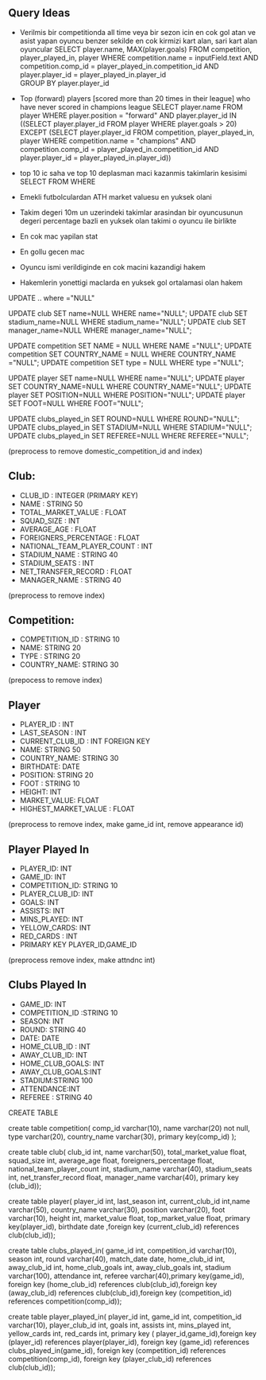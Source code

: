 ## Query Ideas
- Verilmis bir competitionda all time veya bir sezon icin en cok gol atan ve asist yapan oyuncu benzer sekilde en cok kirmizi kart alan, sari kart alan oyuncular
SELECT player.name, MAX(player.goals)
FROM competition, player_played_in, player
WHERE competition.name = inputField.text AND competition.comp_id = player_played_in.competition_id AND player.player_id = player_played_in.player_id  
GROUP BY player.player_id

- Top (forward) players [scored more than 20 times in their league] who have never scored in champions league
SELECT player.name
FROM player
WHERE player.position = "forward" AND player.player_id IN ((SELECT player.player_id
FROM player
WHERE player.goals > 20)
EXCEPT
(SELECT player.player_id
FROM competition, player_played_in, player
WHERE competition.name = "champions" AND competition.comp_id = player_played_in.competition_id AND player.player_id = player_played_in.player_id))


- top 10 ic saha ve top 10 deplasman maci kazanmis takimlarin kesisimi
SELECT
FROM
WHERE

- Emekli futbolculardan ATH market valuesu en yuksek olani
- Takim degeri 10m un uzerindeki takimlar arasindan bir oyuncusunun degeri percentage bazli en yuksek olan takimi o oyuncu ile birlikte
- En cok mac yapilan stat
- En gollu gecen mac
- Oyuncu ismi verildiginde en cok macini kazandigi hakem
- Hakemlerin yonettigi maclarda en yuksek gol ortalamasi olan hakem

UPDATE .. where ="NULL"


UPDATE club SET name=NULL WHERE name="NULL";
UPDATE club SET stadium_name=NULL WHERE stadium_name="NULL";
UPDATE club SET manager_name=NULL WHERE manager_name="NULL";

UPDATE competition SET NAME = NULL WHERE NAME ="NULL";
UPDATE competition SET COUNTRY_NAME = NULL WHERE COUNTRY_NAME ="NULL";
UPDATE competition SET type = NULL WHERE type ="NULL";


UPDATE player SET name=NULL WHERE name="NULL";
UPDATE player SET COUNTRY_NAME=NULL WHERE COUNTRY_NAME="NULL";
UPDATE player SET POSITION=NULL WHERE POSITION="NULL";
UPDATE player SET FOOT=NULL WHERE FOOT="NULL";


UPDATE clubs_played_in SET ROUND=NULL WHERE ROUND="NULL";
UPDATE clubs_played_in SET STADIUM=NULL WHERE STADIUM="NULL";
UPDATE clubs_played_in SET REFEREE=NULL WHERE REFEREE="NULL";

(preprocess to remove domestic_competition_id and index)
## Club:
- CLUB_ID : INTEGER (PRIMARY KEY)
- NAME : STRING 50
- TOTAL_MARKET_VALUE : FLOAT
- SQUAD_SIZE : INT
- AVERAGE_AGE : FLOAT
- FOREIGNERS_PERCENTAGE : FLOAT
- NATIONAL_TEAM_PLAYER_COUNT : INT
- STADIUM_NAME : STRING 40
- STADIUM_SEATS : INT
- NET_TRANSFER_RECORD : FLOAT
- MANAGER_NAME : STRING 40

(preprocess to remove index)
## Competition:
- COMPETITION_ID : STRING  10
- NAME: STRING  20
- TYPE : STRING 20
- COUNTRY_NAME: STRING 30




(prepocess to remove index)
## Player
- PLAYER_ID : INT
- LAST_SEASON : INT
- CURRENT_CLUB_ID : INT FOREIGN KEY
- NAME: STRING 50
- COUNTRY_NAME: STRING 30
- BIRTHDATE: DATE
- POSITION: STRING 20
- FOOT : STRING 10
- HEIGHT: INT
- MARKET_VALUE: FLOAT
- HIGHEST_MARKET_VALUE : FLOAT


(preprocess to remove index, make game_id int, remove appearance id)
## Player Played In
- PLAYER_ID: INT
- GAME_ID: INT
- COMPETITION_ID: STRING 10
- PLAYER_CLUB_ID: INT
- GOALS: INT
- ASSISTS: INT
- MINS_PLAYED: INT
- YELLOW_CARDS: INT
- RED_CARDS : INT
- PRIMARY KEY PLAYER_ID,GAME_ID



(preprocess remove index, make attndnc int)
## Clubs Played In
- GAME_ID: INT
- COMPETITION_ID :STRING 10
- SEASON: INT
- ROUND: STRING 40
- DATE: DATE
- HOME_CLUB_ID : INT
- AWAY_CLUB_ID: INT
- HOME_CLUB_GOALS: INT
- AWAY_CLUB_GOALS:INT
- STADIUM:STRING 100
- ATTENDANCE:INT
- REFEREE : STRING 40

CREATE TABLE 

create table competition( comp_id varchar(10), name varchar(20) not null, type varchar(20), country_name varchar(30), primary key(comp_id) );

create table club( club_id int, name varchar(50), total_market_value float, squad_size int, average_age float, foreigners_percentage float, national_team_player_count int, stadium_name varchar(40), stadium_seats int, net_transfer_record float, manager_name varchar(40), primary key (club_id));

create table player( player_id int, last_season int, current_club_id int,name varchar(50), country_name varchar(30), position varchar(20), foot varchar(10), height int, market_value float, top_market_value float, primary key(player_id), birthdate date ,foreign key (current_club_id) references club(club_id));

create table clubs_played_in( game_id int, competition_id varchar(10), season int, round varchar(40), match_date date, home_club_id int, away_club_id int, home_club_goals int, away_club_goals int, stadium varchar(100), attendance int, referee varchar(40),primary key(game_id),
foreign key (home_club_id) references club(club_id),foreign key (away_club_id) references club(club_id),foreign key (competition_id) references competition(comp_id));

create table player_played_in( player_id int, game_id int, competition_id varchar(10), player_club_id int, goals int, assists int, mins_played int, yellow_cards int, red_cards int, primary key ( player_id,game_id),foreign key (player_id) references player(player_id), foreign key (game_id) references clubs_played_in(game_id), foreign key (competition_id) references competition(comp_id), foreign key (player_club_id) references club(club_id));
